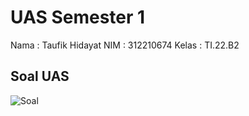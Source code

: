# UAS Semester 1

Nama  : Taufik Hidayat
NIM   : 312210674
Kelas : TI.22.B2

##                          Soal UAS

![Soal](https://user-images.githubusercontent.com/115480692/210612925-9be82dcb-4e2a-42c8-865a-1780c96ee6bd.png)
